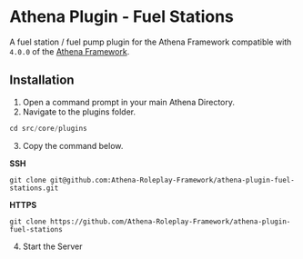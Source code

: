 # Athena Plugin - Fuel Stations

A fuel station / fuel pump plugin for the Athena Framework compatible with `4.0.0` of the [Athena Framework](https://athenaframework.com/).

## Installation

1. Open a command prompt in your main Athena Directory.
2. Navigate to the plugins folder.

```ts
cd src/core/plugins
```

3. Copy the command below.

**SSH**

```
git clone git@github.com:Athena-Roleplay-Framework/athena-plugin-fuel-stations.git
```

**HTTPS**
```
git clone https://github.com/Athena-Roleplay-Framework/athena-plugin-fuel-stations
```

4. Start the Server